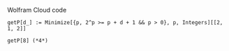 Wolfram Cloud code
```
getP[d_] := Minimize[{p, 2^p >= p + d + 1 && p > 0}, p, Integers][[2, 1, 2]]

getP[8] (*4*)
```  
